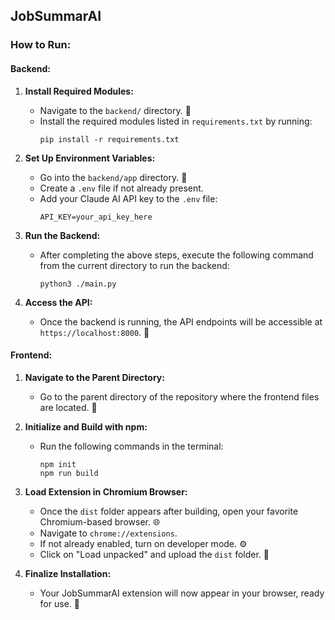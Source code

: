 ## JobSummarAI

### How to Run:

#### Backend:

1. **Install Required Modules:**
   - Navigate to the `backend/` directory. 📁
   - Install the required modules listed in `requirements.txt` by running:
     ```
     pip install -r requirements.txt
     ```

2. **Set Up Environment Variables:**
   - Go into the `backend/app` directory. 📂
   - Create a `.env` file if not already present.
   - Add your Claude AI API key to the `.env` file:
     ```
     API_KEY=your_api_key_here
     ```

3. **Run the Backend:**
   - After completing the above steps, execute the following command from the current directory to run the backend:
     ```
     python3 ./main.py
     ```

4. **Access the API:**
   - Once the backend is running, the API endpoints will be accessible at `https://localhost:8000`. 🚀

#### Frontend:

1. **Navigate to the Parent Directory:**
   - Go to the parent directory of the repository where the frontend files are located. 📁

2. **Initialize and Build with npm:**
   - Run the following commands in the terminal:
     ```
     npm init
     npm run build
     ```

3. **Load Extension in Chromium Browser:**
   - Once the `dist` folder appears after building, open your favorite Chromium-based browser. 🌐
   - Navigate to `chrome://extensions`.
   - If not already enabled, turn on developer mode. ⚙️
   - Click on "Load unpacked" and upload the `dist` folder. 📂
   
4. **Finalize Installation:**
   - Your JobSummarAI extension will now appear in your browser, ready for use. 🎉



